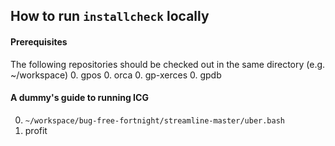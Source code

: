 ## How to run `installcheck` locally ##

#### Prerequisites ####
The following repositories should be checked out in the same directory (e.g. ~/workspace)
  0. gpos
  0. orca
  0. gp-xerces
  0. gpdb

#### A dummy's guide to running ICG ####
0. `~/workspace/bug-free-fortnight/streamline-master/uber.bash`
0. profit
